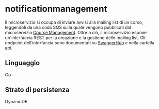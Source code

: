 # notificationmanagement
Il microservizio si occupa di inviare avvisi alla mailing list di un corso, leggendoli da una coda SQS sulla quale vengono pubblicati dal microservizio [Course Management](https://github.com/tommasoVilla/Course_Management_Microservice).
Oltre a ciò, il microservizio espone un'interfaccia REST per la creazione e la gestione delle mailing list. Gli endpoint dell'interfaccia sono documentati su [SwaggerHub](https://app.swaggerhub.com/apis-docs/tommasoVilla/NotificationManagement/1.1) e nella cartella [api](api/).

## Linguaggio
Go

## Strato di persistenza
DynamoDB
